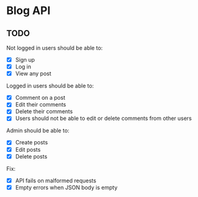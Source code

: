 # Blog API

## TODO

Not logged in users should be able to:

- [x] Sign up
- [x] Log in
- [x] View any post

Logged in users should be able to:

- [x] Comment on a post
- [x] Edit their comments
- [x] Delete their comments
- [x] Users should not be able to edit or delete comments from other users

Admin should be able to:

- [x] Create posts
- [x] Edit posts
- [x] Delete posts

Fix:

- [x] API fails on malformed requests
- [x] Empty errors when JSON body is empty
